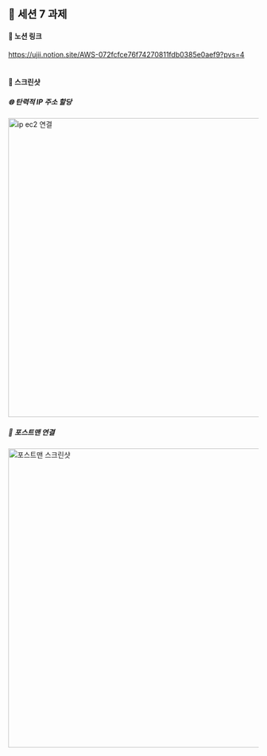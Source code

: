## 📝 세션 7 과제 
#### 🔗 노션 링크 
https://ujii.notion.site/AWS-072fcfce76f74270811fdb0385e0aef9?pvs=4
<br><br>

#### 📸 스크린샷
##### 🌐 탄력적 IP 주소 할당

<img src="https://github.com/HSU-Likelion-Backend-12th/team-2/assets/95465048/739b43c8-0e2a-499a-8537-90a9e932691b" alt="ip ec2 연결" width="600">


##### 📡 포스트맨 연결

<img src="https://github.com/HSU-Likelion-Backend-12th/team-2/assets/95465048/5eb6a375-8063-4b9c-8e4c-eb852d06f12b" alt="포스트맨 스크린샷" width="600">
